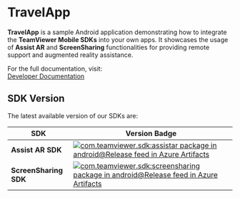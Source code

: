 # TravelApp

**TravelApp** is a sample Android application demonstrating how to integrate the **TeamViewer Mobile SDKs** into your own apps. It showcases the usage of **Assist AR** and **ScreenSharing** functionalities for providing remote support and augmented reality assistance.

For the full documentation, visit:  
[Developer Documentation](https://teamviewer.github.io/TravelApp/)

## SDK Version
The latest available version of our SDKs are:

| SDK                | Version Badge |
|--------------------|--------------|
| **Assist AR SDK**  | [![com.teamviewer.sdk:assistar package in android@Release feed in Azure Artifacts](https://feeds.dev.azure.com/TeamViewerMobileSDK/3bb1fefe-c9b3-47ba-a3e1-31c7f62bc289/_apis/public/Packaging/Feeds/android@Release/Packages/44d9e497-db3f-4c60-9435-e607400cd10b/Badge)](https://dev.azure.com/TeamViewerMobileSDK/android/_artifacts/feed/android@Release/maven/com.teamviewer.sdk%2Fassistar?preferRelease=true) |
| **ScreenSharing SDK**  | [![com.teamviewer.sdk:screensharing package in android@Release feed in Azure Artifacts](https://feeds.dev.azure.com/TeamViewerMobileSDK/3bb1fefe-c9b3-47ba-a3e1-31c7f62bc289/_apis/public/Packaging/Feeds/android@Release/Packages/c1248040-fba6-4c55-b31f-30900eda5f9d/Badge)](https://dev.azure.com/TeamViewerMobileSDK/android/_artifacts/feed/android@Release/maven/com.teamviewer.sdk%2Fscreensharing?preferRelease=true) |